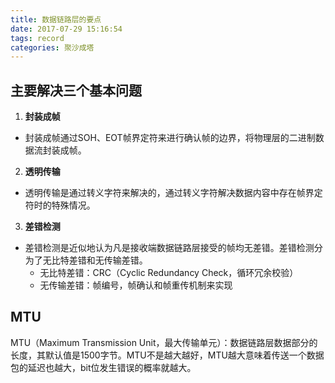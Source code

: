 ```yaml
---
title: 数据链路层的要点
date: 2017-07-29 15:16:54
tags: record
categories: 聚沙成塔
---
```

<!--TOC-->

## 主要解决三个基本问题

 1. **封装成帧**
* 封装成帧通过SOH、EOT帧界定符来进行确认帧的边界，将物理层的二进制数据流封装成帧。
 2. **透明传输**
* 透明传输是通过转义字符来解决的，通过转义字符解决数据内容中存在帧界定符时的特殊情况。
 3. **差错检测**
* 差错检测是近似地认为凡是接收端数据链路层接受的帧均无差错。差错检测分为了无比特差错和无传输差错。
	* 无比特差错：CRC（Cyclic Redundancy Check，循环冗余校验）
	* 无传输差错：帧编号，帧确认和帧重传机制来实现

<!--more-->

## MTU

MTU（Maximum Transmission Unit，最大传输单元）：数据链路层数据部分的长度，其默认值是1500字节。MTU不是越大越好，MTU越大意味着传送一个数据包的延迟也越大，bit位发生错误的概率就越大。

